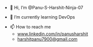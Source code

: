 - 👋 Hi, I’m @Panu-S-Harshit-Ninja-07
<!--- - 👀 I’m interested in ... --->
- 🌱 I’m currently learning DevOps
<!--- - 💞️ I’m looking to collaborate on projects --->
- 📫 How to reach me
    -   www.linkedin.com/in/panusharshit
    -   harshitpanu7900@gmail.com
<!--- - 😄 Pronouns: 
- ⚡ Fun fact: ... --->

<!---
Panu-S-Harshit-Ninja-07/Panu-S-Harshit-Ninja-07 is a ✨ special ✨ repository because its `README.md` (this file) appears on your GitHub profile.
You can click the Preview link to take a look at your changes.
--->
